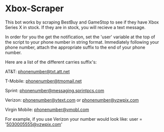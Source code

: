 # Xbox-Scraper

This bot works by scraping BestBuy and GameStop to see if they have Xbox Series X in stock. If they are in stock, you will recieve a text message.

In order for you the get the notification, set the 'user' variable at the top of the script to your phone number in string format. 
Immediately following your phone number, attach the appropriate suffix to the end of your phone number. 

Here are a list of the different carries suffix's:

AT&T: phonenumber@txt.att.net

T-Mobile: phonenumber@tmomail.net

Sprint: phonenumber@messaging.sprintpcs.com

Verizon: phonenumber@vtext.com or phonenumber@vzwpix.com

Virgin Mobile: phonenumber@vmobl.com

For example, if you use Verizon your number would look like: user = '5030005555@vzwpix.com'
